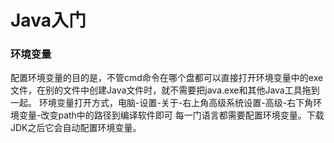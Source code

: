 # Java入门
### 环境变量
配置环境变量的目的是，不管cmd命令在哪个盘都可以直接打开环境变量中的exe文件，在别的文件中创建Java文件时，就不需要把java.exe和其他Java工具拖到一起。
环境变量打开方式，电脑-设置-关于-右上角高级系统设置-高级-右下角环境变量-改变path中的路径到编译软件即可
每一门语言都需要配置环境变量。下载JDK之后它会自动配置环境变量。







